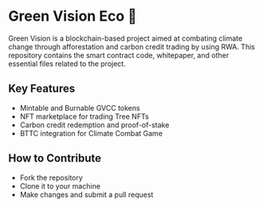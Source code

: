 # Green Vision Eco 🌳
Green Vision is a blockchain-based project aimed at combating climate change through afforestation and carbon credit trading by using RWA. This repository contains the smart contract code, whitepaper, and other essential files related to the project.

## Key Features
- Mintable and Burnable GVCC tokens
- NFT marketplace for trading Tree NFTs
- Carbon credit redemption and proof-of-stake
- BTTC integration for Climate Combat Game

## How to Contribute
- Fork the repository
- Clone it to your machine
- Make changes and submit a pull request
